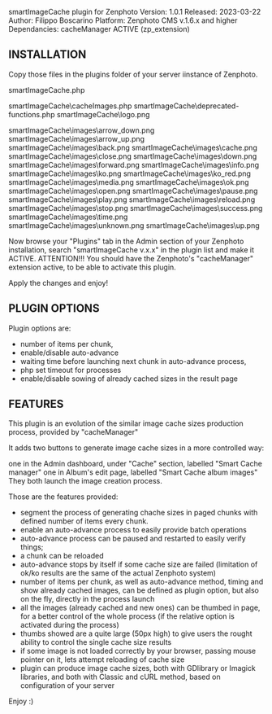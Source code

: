 smartImageCache plugin for Zenphoto
Version: 1.0.1
Released: 2023-03-22
Author: Filippo Boscarino
Platform: Zenphoto CMS v.1.6.x and higher
Dependancies: cacheManager ACTIVE (zp_extension)

INSTALLATION
--------------------------
Copy those files in the plugins folder of your server iinstance of Zenphoto.

smartImageCache.php

smartImageCache\cacheImages.php
smartImageCache\deprecated-functions.php
smartImageCache\logo.png

smartImageCache\images\arrow_down.png
smartImageCache\images\arrow_up.png
smartImageCache\images\back.png
smartImageCache\images\cache.png
smartImageCache\images\close.png
smartImageCache\images\down.png
smartImageCache\images\forward.png
smartImageCache\images\info.png
smartImageCache\images\ko.png
smartImageCache\images\ko_red.png
smartImageCache\images\media.png
smartImageCache\images\ok.png
smartImageCache\images\open.png
smartImageCache\images\pause.png
smartImageCache\images\play.png
smartImageCache\images\reload.png
smartImageCache\images\stop.png
smartImageCache\images\success.png
smartImageCache\images\time.png
smartImageCache\images\unknown.png
smartImageCache\images\up.png

Now browse your "Plugins" tab in the Admin section of your Zenphoto installation, search "smartImageCache v.x.x" in the plugin list and make it ACTIVE.
ATTENTION!!! You should have the Zenphoto's "cacheManager" extension active, to be able to activate this plugin.

Apply the changes and enjoy!

PLUGIN OPTIONS
--------------------------
Plugin options are:
- number of items per chunk,
- enable/disable auto-advance
- waiting time before launching next chunk in auto-advance process,
- php set timeout for processes
- enable/disable sowing of already cached sizes in the result page

FEATURES
--------------------------
This plugin is an evolution of the similar image cache sizes production process, provided by "cacheManager"

It adds two buttons to generate image cache sizes in a more controlled way:

one in the Admin dashboard, under "Cache" section, labelled "Smart Cache manager"
one in Album's edit page, labelled "Smart Cache album images"
They both launch the image creation process.

Those are the features provided:
- segment the process of generating chache sizes in paged chunks with defined number of items every chunk.
- enable an auto-advance process to easily provide batch operations
- auto-advance process can be paused and restarted to easily verify things;
- a chunk can be reloaded
- auto-advance stops by itself if some cache size are failed (limitation of ok/ko results are the same of the actual Zenphoto system)
- number of items per chunk, as well as auto-advance method, timing and show already cached images, can be defined as plugin option, but also on the fly, directly in the process launch
- all the images (already cached and new ones) can be thumbed in page, for a better control of the whole process (if the relative option is activated during the process)
- thumbs showed are a quite large (50px high) to give users the rought ability to control the single cache size results
- if some image is not loaded correctly by your browser, passing mouse pointer on it, lets attempt reloading of cache size
- plugin can produce image cache sizes, both with GDlibrary or Imagick libraries, and both with Classic and cURL method, based on configuration of your server

Enjoy :)